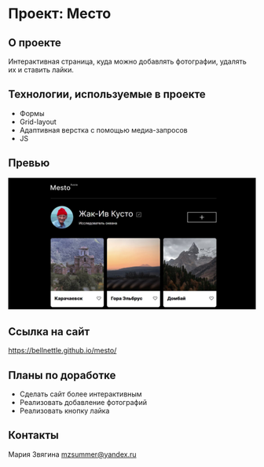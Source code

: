 # Проект: Место

## **О проекте**

Интерактивная страница, куда можно добавлять фотографии, удалять их и ставить лайки.

## **Технологии, используемые в проекте**

* Формы
* Grid-layout
* Адаптивная верстка с помощью медиа-запросов
* JS 

## **Превью**

![Превью сайта](/images/preview-mesto.JPG)

## **Ссылка на сайт**

https://bellnettle.github.io/mesto/

## **Планы по доработке**

* Сделать сайт более интерактивным
* Реализовать добавление фотографий
* Реализовать кнопку лайка

## **Контакты**
Мария Звягина
mzsummer@yandex.ru

